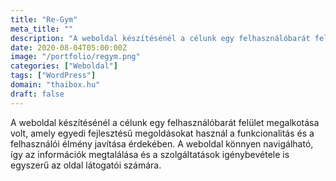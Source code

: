 ```yaml
---
title: "Re-Gym"
meta_title: ""
description: "A weboldal készítésénél a célunk egy felhasználóbarát felület megalkotása volt"
date: 2020-08-04T05:00:00Z
image: "/portfolio/regym.png"
categories: ["Weboldal"]
tags: ["WordPress"]
domain: "thaibox.hu"
draft: false
---
```


A weboldal készítésénél a célunk egy felhasználóbarát felület megalkotása volt, amely egyedi fejlesztésű megoldásokat használ a funkcionalitás és a felhasználói élmény javítása érdekében. A weboldal könnyen navigálható, így az információk megtalálása és a szolgáltatások igénybevétele is egyszerű az oldal látogatói számára.

